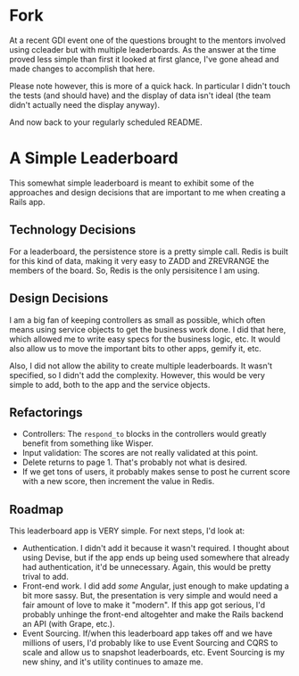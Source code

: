 # Fork

At a recent GDI event one of the questions brought to the mentors involved using ccleader but with multiple leaderboards.  As the answer at the time proved less simple than first it looked at first glance, I've gone ahead and made changes to accomplish that here.

Please note however, this is more of a quick hack.  In particular I didn't touch the tests (and should have) and the display of data isn't ideal (the team didn't actually need the display anyway).

And now back to your regularly scheduled README.


# A Simple Leaderboard

This somewhat simple leaderboard is meant to exhibit some of the approaches and design decisions
that are important to me when creating a Rails app.

## Technology Decisions
For a leaderboard, the persistence store is a pretty simple call. Redis is built for this 
kind of data, making it very easy to ZADD and ZREVRANGE the members of the board. So, 
Redis is the only persisitence I am using.

## Design Decisions
I am a big fan of keeping controllers as small as possible, which often means using service objects to get the business work done. I did that here, which allowed me to write easy specs for the business logic, etc. It would also allow us to move the important bits to other apps, gemify it, etc. 

Also, I did not allow the ability to create multiple leaderboards. It wasn't specified, so I didn't add the complexity. However, this would be very simple to add, both to the app and the service objects.

## Refactorings
* Controllers: The `respond_to` blocks in the controllers would greatly benefit from something like Wisper.
* Input validation: The scores are not really validated at this point. 
* Delete returns to page 1. That's probably not what is desired.
* If we get tons of users, it probably makes sense to post he current score with a new score, then increment the value in Redis. 

## Roadmap
This leaderboard app is VERY simple. For next steps, I'd look at:

* Authentication. I didn't add it because it wasn't required. I thought about using Devise, but if the app ends up being used somewhere that already had authentication, it'd be unnecessary. Again, this would be pretty trival to add.
* Front-end work.  I did add *some* Angular, just enough to make updating a bit more sassy. But, the presentation is very simple and would need a fair amount of love to make it "modern". If this app got serious, I'd probably unhinge the front-end altogehter and make the Rails backend an API (with Grape, etc.).
* Event Sourcing. If/when this leaderboard app takes off and we have millions of users, I'd probably like to use Event Sourcing and CQRS to scale and allow us to snapshot leaderboards, etc. Event Sourcing is my new shiny, and it's utility continues to amaze me.
